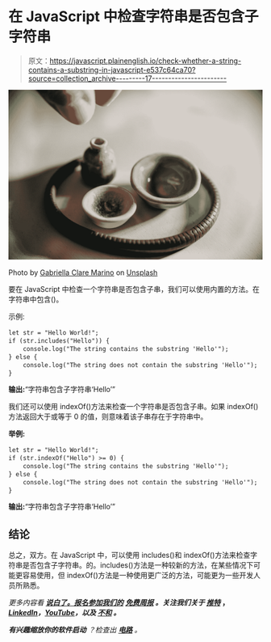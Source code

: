 # 在 JavaScript 中检查字符串是否包含子字符串

> 原文：<https://javascript.plainenglish.io/check-whether-a-string-contains-a-substring-in-javascript-e537c64ca70?source=collection_archive---------17----------------------->

![](img/35ec50e5e890e6828c22645cb7bc3a2e.png)

Photo by [Gabriella Clare Marino](https://unsplash.com/@gabiontheroad?utm_source=medium&utm_medium=referral) on [Unsplash](https://unsplash.com?utm_source=medium&utm_medium=referral)

要在 JavaScript 中检查一个字符串是否包含子串，我们可以使用内置的方法。在字符串中包含()。

示例:

```
let str = "Hello World!";
if (str.includes("Hello")) {
    console.log("The string contains the substring 'Hello'");
} else {
    console.log("The string does not contain the substring 'Hello'");
}
```

**输出:**“字符串包含子字符串‘Hello’”

我们还可以使用 indexOf()方法来检查一个字符串是否包含子串。如果 indexOf()方法返回大于或等于 0 的值，则意味着该子串存在于字符串中。

**举例:**

```
let str = "Hello World!";
if (str.indexOf("Hello") >= 0) {
    console.log("The string contains the substring 'Hello'");
} else {
    console.log("The string does not contain the substring 'Hello'");
}
```

**输出:**“字符串包含子字符串‘Hello’”

## **结论**

总之，双方。在 JavaScript 中，可以使用 includes()和 indexOf()方法来检查字符串是否包含子字符串。的。includes()方法是一种较新的方法，在某些情况下可能更容易使用，但 indexOf()方法是一种使用更广泛的方法，可能更为一些开发人员所熟悉。

*更多内容看* [***说白了。报名参加我们的***](https://plainenglish.io/) **[***免费周报***](http://newsletter.plainenglish.io/) *。关注我们关于* [***推特***](https://twitter.com/inPlainEngHQ) ，[***LinkedIn***](https://www.linkedin.com/company/inplainenglish/)*，*[***YouTube***](https://www.youtube.com/channel/UCtipWUghju290NWcn8jhyAw)*，以及* [***不和***](https://discord.gg/GtDtUAvyhW) ***。*****

***有兴趣缩放你的软件启动*** *？检查出* [***电路***](https://circuit.ooo/?utm=publication-post-cta) *。*